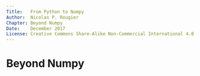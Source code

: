 ```yaml
---
Title:   From Python to Numpy
Author:  Nicolas P. Rougier
Chapter: Beyond Numpy
Date:    December 2017
License: Creative Commons Share-Alike Non-Commercial International 4.0
---
```


    
Beyond Numpy
===============================================================================


<!-- Links ------------------------------------------------------------------->
<!---------------------------------------------------------------------------->
